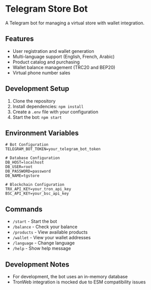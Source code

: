 # Telegram Store Bot

A Telegram bot for managing a virtual store with wallet integration.

## Features

- User registration and wallet generation
- Multi-language support (English, French, Arabic)
- Product catalog and purchasing
- Wallet balance management (TRC20 and BEP20)
- Virtual phone number sales

## Development Setup

1. Clone the repository
2. Install dependencies: `npm install`
3. Create a `.env` file with your configuration
4. Start the bot: `npm start`

## Environment Variables

```
# Bot Configuration
TELEGRAM_BOT_TOKEN=your_telegram_bot_token

# Database Configuration
DB_HOST=localhost
DB_USER=root
DB_PASSWORD=password
DB_NAME=tgstore

# Blockchain Configuration
TRX_API_KEY=your_tron_api_key
BSC_API_KEY=your_bsc_api_key
```

## Commands

- `/start` - Start the bot
- `/balance` - Check your balance
- `/products` - View available products
- `/wallet` - View your wallet addresses
- `/language` - Change language
- `/help` - Show help message

## Development Notes

- For development, the bot uses an in-memory database
- TronWeb integration is mocked due to ESM compatibility issues
